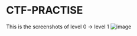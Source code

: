 # CTF-PRACTISE

This is the screenshots of level 0 -> level 1
![image](https://user-images.githubusercontent.com/60177793/89106351-d3892080-d446-11ea-8cdf-a68908745ed9.png)


 
